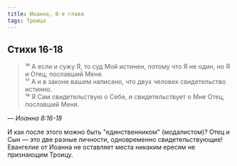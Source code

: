 ```yaml
---
title: Иоанна, 8-я глава
tags: Троица
---
```


## Стихи 16-18

> ¹⁶ А если и сужу Я, то суд Мой истинен, потому что Я не один, но Я и Отец, пославший Меня.  
> ¹⁷ А и в законе вашем написано, что двух человек свидетельство истинно.  
> ¹⁸ Я Сам свидетельствую о Себе, и свидетельствует о Мне Отец, пославший Меня.

— <cite>Иоанна&nbsp;8:16-18</cite>

И как после этого можно быть "единственником" (модалистом)? Отец и Сын — это две разные личности, одновременно свидетельствующие!
Евангелие от Иоанна не оставляет места никаким ересям не признающим Троицу.
